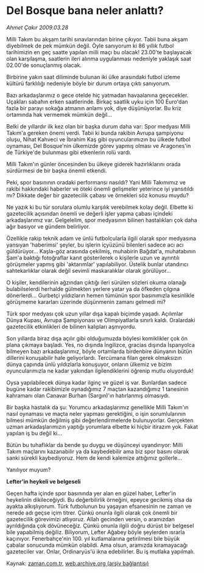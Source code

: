 # Del Bosque bana neler anlattı?

*Ahmet Çakır 2009.03.28*

<tr><td class="metin" colspan="2" style="padding-top: 20px; padding-left: 5px; padding-right: 10px;">Milli Takım bu akşam tarihi sınavlarından birine çıkıyor. Tabii buna akşam diyebilmek de pek mümkün değil. Öyle sanıyorum ki 86 yıllık futbol tarihimizin en geç saatte yapılan milli maçı bu olacak! 23.00'te başlayacak olan karşılaşma, saatlerin ileri alınma uygulanması nedeniyle yaklaşık saat 02.00'de sonuçlanmış olacak.</td></tr><tr><td class="metin" colspan="2" style="padding-top: 20px; padding-left: 5px; padding-right: 10px;"><p> Birbirine yakın saat diliminde bulunan iki ülke arasındaki futbol izleme kültürü farklılığı nedeniyle böyle bir durum ortaya çıktı sanıyorum.
<p>Bazı arkadaşlarımız o gece otelde hiç yatmadan havaalanına geçecekler. Uçakları sabahın erken saatlerinde. Birkaç saatlik uyku için 100 Euro'dan fazla bir parayı sokağa atmanın anlamı yok, diye düşünüyorlar. Bu kriz ortamında hak vermemek mümkün değil...
<p>Belki de yıllardır ilk kez olan bir başka durum daha var: Spor medyası Milli Takım'a gereken önemi verdi. Tabii ki bunda rakibin Avrupa şampiyonu oluşu, Nihat Kahveci ve İbrahim Kaş gibi oyuncularımızın bu ülkede futbol oynaması, Del Bosque'nin ülkemizde görev yapmış olması ve Aragones'in de Türkiye'de bulunması gibi etkenlerin rolü vardı.
<p>Milli Takım'ın günler öncesinden bu ülkeye giderek hazırlıklarını orada sürdürmesi de bir başka önemli etkendi.
<p>Peki, spor basınının oradaki performansı nasıldı? Yani Milli Takımımız ve rakibi hakkındaki haberler ve öteki önemli gelişmeler yeterince iyi yansıtıldı mı? Dikkate değer bir gazetecilik çabası ve örnekleri söz konusu muydu?
<p>Ne yazık ki bu tür sorulara olumlu karşılık verebilmek kolay değil. Elbette ki gazetecilik açısından önemli ve değerli işler yapma çabası içindeki arkadaşlarımız var. Gelgelelim, spor medyasının bilinen hastalıkları çok daha ağır basıyor ve gündem belirliyor.
<p>Özellikle rakip teknik adam ve ünlü futbolcularla ilgili olarak spor medyasına yansıyan 'haberimsi' şeyler, bu işlerin içyüzünü bilenleri sadece acı acı güldürüyor... Kaşla-göz arasında çekilmiş, muhabirin Bağdat'a, muhatabının Şam'a baktığı fotoğraflar kanıt gösterilerek o kişilerle uzun ve ayrıntılı görüşmeler yapmış gibi 'aktarımlar' yapılabiliyor. Üstelik bunlar utandırıcı sahtekarlıklar olarak değil sevimli maskaralıklar olarak görülüyor...
<p>O kişiler, kendilerinin ağzından çıktığı ileri sürülen sözleri okuma olanağı bulabilselerdi herhalde gülmekten yerlere yatar ya da öfkeden çılgına dönerlerdi... Gurbetçi yıldızların hemen tümünün spor basınımızla kesinlikle görüşmeme kararları üzerinde düşünmenin zamanı gelmedi mi?
<p>Türk spor medyası çok uzun yıllar dışa kapalı biçimde yaşadı. Açılımlar Dünya Kupası, Avrupa Şampiyonası ve Olimpiyatlarla sınırlı kaldı. Oralardaki gazetecilik etkinlikleri de bilinen kalıpları aşmıyordu.
<p>Son yıllarda biraz dışa açılır gibi olduğumuzda böylesi komiklikler çok ön plana çıkmaya başladı. Yes, no dışında İngilizce, gracias dışında İspanyolca bilmeyen bazı arkadaşlarımız, böyle ortamlarda birdenbire dünyanın bütün dillerini konuşabilir hale geliyorlardı. Tercümana filan gerek olmaksızın dünya çapında ünlü yıldızlarla konuşuyor, onların ülkemiz ve bizim oyuncularımızla ne kadar yakından ilgilendiklerini öğrenip mutlu oluyorduk!
<p>Oysa yapılabilecek dünya kadar ilginç ve güzel iş var. Bunlardan sadece bugüne kadar rakibimizle oynadığımız 7 maçtan kazandığımız 1 tanesinin kahramanı olan Canavar Burhan (Sargın)'ın hatırlanmış olmasıydı.
<p>Bir başka hastalık da şu: Yorumcu arkadaşlarımız genellikle Milli Takım'ın nasıl oynaması ve maçta neler yapması gerektiğini, o işin sorumlularının bilmesi mümkün değilmiş gibi değerlendirmelerde bulunuyorlar. Gerçekten uzman arkadaşlarımızın yaptığı yorumlara elbette ki hiçbir itirazım yok. Fakat yapılan iş bu değil ki...
<p>Bütün bu tuhaflıklar da bende şu duygu ve düşünceyi uyandırıyor: Milli Takım maçlarını kazanabilir ya da kaybedebilir ama biz spor basını olarak sanki sürekli kaybediyoruz. Hem de kendi kalemize attığımız gollerle...
<p>Yanılıyor muyum?
<p>
<b>Lefter'in heykeli ve belgeseli</b>
<p>
Geçen hafta içinde spor basınında yer alan en güzel haber, Lefter'in heykelinin dikileceğiydi. Bu değerbilirlik örneğini, epeyce gecikmiş olsa da ayakta alkışlıyorum.
Türk futbolunun bu yaşayan efsanesinin ne zaman ve nerede adı geçse içim titrer. Çünkü onunla ilgili olarak çok önemli bir gazetecilik görevimizi atlıyoruz.
Allah gecinden versin, o aramızdan ayrıldığında çok dövüneceğiz. Çünkü onunla ilgili doğru dürüst bir belgesel bile yapabilmiş değiliz.
Biliyorum, Lefter Ağabey böyle şeylerden ısrarla kaçınıyor. Fenerbahçe'nin 100. yıl kutlamalarına getirilmesi bile büyük çabalar sonucunda mümkün olabildi.
Ama olsun, aramızda kıramayacağı gazeteciler var. Onlar, Ordinaryüs'ü ikna edebilirler. Bu iş mutlaka yapılmalı.<br/></p></p></p></p></p></p></p></p></p></p></p></p></p></p></p></p></td></tr>

Kaynak: [zaman.com.tr](http://zaman.com.tr/yazar.do?yazino=831000), [web.archive.org (arşiv bağlantısı)](http://web.archive.org/web/20090414124315/http://www.zaman.com.tr:80/yazar.do?yazino=831000)
